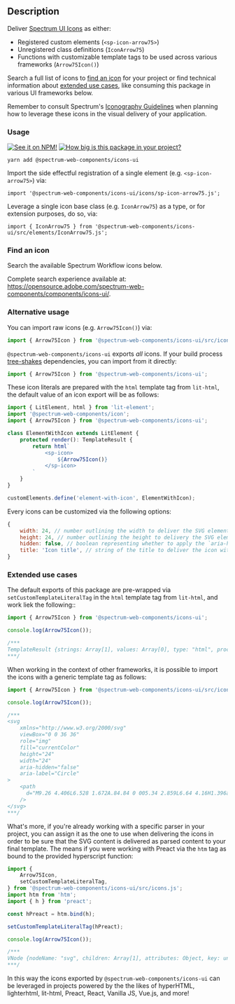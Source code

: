 ## Description

Deliver [Spectrum UI Icons](https://spectrum.adobe.com/page/icons/) as either:

-   Registered custom elements (`<sp-icon-arrow75>`)
-   Unregistered class definitions (`IconArrow75`)
-   Functions with customizable template tags to be used across various frameworks (`Arrow75Icon()`)

Search a full list of icons to [find an icon](#find-an-icon) for your project or find technical information about [extended use cases](#extended-use-cases), like consuming this package in various UI frameworks below.

Remember to consult Spectrum's [Iconography Guidelines](https://spectrum.adobe.com/page/iconography/) when planning how to leverage these icons in the visual delivery of your application.

### Usage

[![See it on NPM!](https://img.shields.io/npm/v/@spectrum-web-components/icons-ui?style=for-the-badge)](https://www.npmjs.com/package/@spectrum-web-components/icons-ui)
[![How big is this package in your project?](https://img.shields.io/bundlephobia/minzip/@spectrum-web-components/icons-ui?style=for-the-badge)](https://bundlephobia.com/result?p=@spectrum-web-components/icons-ui)

```
yarn add @spectrum-web-components/icons-ui
```

Import the side effectful registration of a single element (e.g. `<sp-icon-arrow75>`) via:

```
import '@spectrum-web-components/icons-ui/icons/sp-icon-arrow75.js';
```

Leverage a single icon base class (e.g. `IconArrow75`) as a type, or for extension purposes, do so, via:

```
import { IconArrow75 } from '@spectrum-web-components/icons-ui/src/elements/IconArrow75.js';
```

### Find an icon

Search the available Spectrum Workflow icons below.

<p class="for-github">Complete search experience available at: <a href="https://opensource.adobe.com/spectrum-web-components/components/icons-ui/">https://opensource.adobe.com/spectrum-web-components/components/icons-ui/</a>.</p>

<icons-demo class="icon-search" package="icons-ui" size="xxl"></icons-demo>

<script type="module">
const search = document.querySelector('.icon-search');
const options = {
  rootMargin: '20px'
}
const callback = async (entries, observer) => {
    if (entries[0].intersectionRatio === 0) return;
    import('@swc-packages-internal/iconset/stories/icons-demo.js');
    import('@swc-packages-internal/icons-ui/stories/icon-manifest.js').then(({iconManifest}) => {
        search.icons = iconManifest;
    });
    observer.disconnect();
}
const observer = new IntersectionObserver(callback, options);
observer.observe(search);
</script>

### Alternative usage

You can import raw icons (e.g. `Arrow75Icon()`) via:

```js
import { Arrow75Icon } from '@spectrum-web-components/icons-ui/src/icons/Arrow75.js';
```

`@spectrum-web-components/icons-ui` exports _all_ icons. If your build process [tree-shakes](https://rollupjs.org/guide/en/#tree-shaking) dependencies, you can import from it directly:

```js
import { Arrow75Icon } from '@spectrum-web-components/icons-ui';
```

These icon literals are prepared with the `html` template tag from `lit-html`, the default value of an icon export will be as follows:

```js
import { LitElement, html } from 'lit-element';
import '@spectrum-web-components/icon';
import { Arrow75Icon } from '@spectrum-web-components/icons-ui';

class ElementWithIcon extends LitElement {
    protected render(): TemplateResult {
        return html`
            <sp-icon>
                ${Arrow75Icon()}
            </sp-icon>
        `
    }
}

customElements.define('element-with-icon', ElementWithIcon);
```

Every icons can be customized via the following options:

```js
{
    width: 24, // number outlining the width to deliver the SVG element with
    height: 24, // number outlining the height to delivery the SVG element with
    hidden: false, // boolean representing whether to apply the `aria-hidden` attribute
    title: 'Icon title', // string of the title to deliver the icon with
}
```

### Extended use cases

The default exports of this package are pre-wrapped via `setCustomTemplateLiteralTag` in the `html` template tag from `lit-html`, and work liek the following::

```js
import { Arrow75Icon } from '@spectrum-web-components/icons-ui';

console.log(Arrow75Icon());

/***
TemplateResult {strings: Array[1], values: Array[0], type: "html", processor: DefaultTemplateProcessor, constructor: Object}
***/
```

When working in the context of other frameworks, it is possible to import the icons with a generic template tag as follows:

```js
import { Arrow75Icon } from '@spectrum-web-components/icons-ui/src/icons.js';

console.log(Arrow75Icon());

/***
<svg
    xmlns="http://www.w3.org/2000/svg"
    viewBox="0 0 36 36"
    role="img"
    fill="currentColor"
    height="24"
    width="24"
    aria-hidden="false"
    aria-label="Circle"
>
    <path
      d="M9.26 4.406L6.528 1.672A.84.84 0 005.34 2.859L6.64 4.16H1.396a.84.84 0 000 1.68H6.64l-1.301 1.3a.84.84 0 001.188 1.188l2.734-2.734a.84.84 0 000-1.188z"
    />
</svg>
***/
```

What's more, if you're already working with a specific parser in your project, you can assign it as the one to use when delivering the icons in order to be sure that the SVG content is delivered as parsed content to your final template. The means if you were working with Preact via the `htm` tag as bound to the provided hyperscript function:

```js
import {
    Arrow75Icon,
    setCustomTemplateLiteralTag,
} from '@spectrum-web-components/icons-ui/src/icons.js';
import htm from 'htm';
import { h } from 'preact';

const hPreact = htm.bind(h);

setCustomTemplateLiteralTag(hPreact);

console.log(Arrow75Icon());

/***
VNode {nodeName: "svg", children: Array[1], attributes: Object, key: undefined, constructor: Object}
***/
```

In this way the icons exported by `@spectrum-web-components/icons-ui` can be leveraged in projects powered by the the likes of hyperHTML, lighterhtml, lit-html, Preact, React, Vanilla JS, Vue.js, and more!

